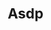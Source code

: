 ---
title: "Asdp"
url: /saint-pierre-du-perray/asdp-rue-clement-ader/
shop: matériel informatique
---